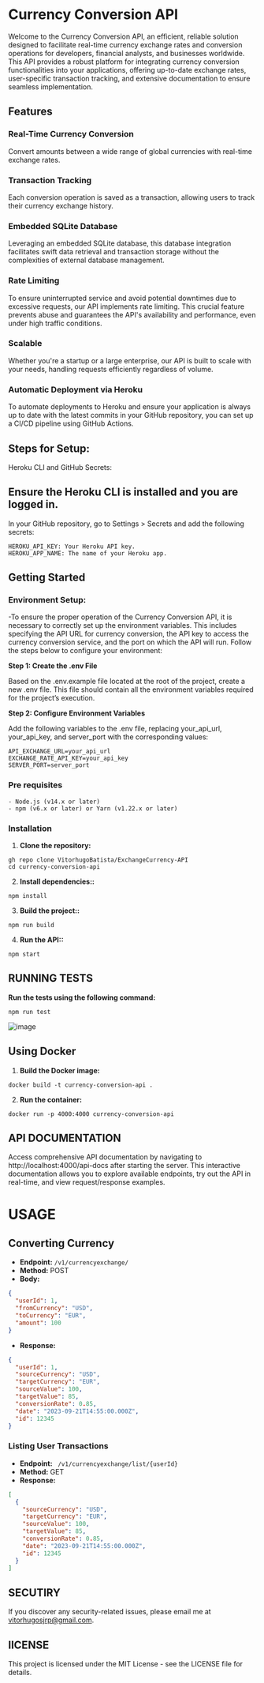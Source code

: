 # Currency Conversion API

Welcome to the Currency Conversion API, an efficient, reliable solution designed to facilitate real-time currency exchange rates and conversion operations for developers, financial analysts, and businesses worldwide. This API provides a robust platform for integrating currency conversion functionalities into your applications, offering up-to-date exchange rates, user-specific transaction tracking, and extensive documentation to ensure seamless implementation.

## Features

### Real-Time Currency Conversion
Convert amounts between a wide range of global currencies with real-time exchange rates.

### Transaction Tracking
Each conversion operation is saved as a transaction, allowing users to track their currency exchange history.

### Embedded SQLite Database
Leveraging an embedded SQLite database, this database integration facilitates swift data retrieval and transaction storage without the complexities of external database management.


### Rate Limiting
To ensure uninterrupted service and avoid potential downtimes due to excessive requests, our API implements rate limiting. This crucial feature prevents abuse and guarantees the API's availability and performance, even under high traffic conditions.

### Scalable
Whether you're a startup or a large enterprise, our API is built to scale with your needs, handling requests efficiently regardless of volume.

### Automatic Deployment via Heroku
To automate deployments to Heroku and ensure your application is always up to date with the latest commits in your GitHub repository, you can set up a CI/CD pipeline using GitHub Actions.

## Steps for Setup:
Heroku CLI and GitHub Secrets:

## Ensure the Heroku CLI is installed and you are logged in.
In your GitHub repository, go to Settings > Secrets and add the following secrets:
```
HEROKU_API_KEY: Your Heroku API key.
HEROKU_APP_NAME: The name of your Heroku app.
```
## Getting Started

### Environment Setup:

-To ensure the proper operation of the Currency Conversion API, it is necessary to correctly set up the environment variables. This includes specifying the API URL for currency conversion, the API key to access the currency conversion service, and the port on which the API will run. Follow the steps below to configure your environment:

**Step 1: Create the .env File**

Based on the .env.example file located at the root of the project, create a new .env file. This file should contain all the environment variables required for the project’s execution.

**Step 2: Configure Environment Variables**

Add the following variables to the .env file, replacing your_api_url, your_api_key, and server_port with the corresponding values:
```
API_EXCHANGE_URL=your_api_url
EXCHANGE_RATE_API_KEY=your_api_key
SERVER_PORT=server_port
```
### Pre requisites
```
- Node.js (v14.x or later)
- npm (v6.x or later) or Yarn (v1.22.x or later)
```

### Installation

1. **Clone the repository:**
```
gh repo clone VitorhugoBatista/ExchangeCurrency-API
cd currency-conversion-api
```
2. **Install dependencies::**
```
npm install
```
3. **Build the project::**
```
npm run build
```
4. **Run the API::**
```
npm start
```
## RUNNING TESTS

**Run the tests using the following command:**
```
npm run test
```
![image](https://github.com/VitorhugoBatista/ExchangeCurrency-API/assets/62615687/18b9b385-5dc2-4841-ba88-a92f76dd6be0)


## Using Docker

1. **Build the Docker image:**
```
docker build -t currency-conversion-api .
```
2. **Run the container:**
```
docker run -p 4000:4000 currency-conversion-api
```

## API DOCUMENTATION

Access comprehensive API documentation by navigating to http://localhost:4000/api-docs after starting the server. This interactive documentation allows you to explore available endpoints, try out the API in real-time, and view request/response examples.

# USAGE

## Converting Currency

- **Endpoint:** `/v1/currencyexchange/`
- **Method:** POST
- **Body:**

```json
{
  "userId": 1,
  "fromCurrency": "USD",
  "toCurrency": "EUR",
  "amount": 100
}
```

- **Response:**
```json
{
  "userId": 1,
  "sourceCurrency": "USD",
  "targetCurrency": "EUR",
  "sourceValue": 100,
  "targetValue": 85,
  "conversionRate": 0.85,
  "date": "2023-09-21T14:55:00.000Z",
  "id": 12345
}
```

### Listing User Transactions

- **Endpoint:** ` /v1/currencyexchange/list/{userId}`
- **Method:** GET
- **Response:**
```json
[
  {
    "sourceCurrency": "USD",
    "targetCurrency": "EUR",
    "sourceValue": 100,
    "targetValue": 85,
    "conversionRate": 0.85,
    "date": "2023-09-21T14:55:00.000Z",
    "id": 12345
  }
]
```
## SECUTIRY
If you discover any security-related issues, please email me at vitorhugosjrp@gmail.com.

## lICENSE

This project is licensed under the MIT License - see the LICENSE file for details.



